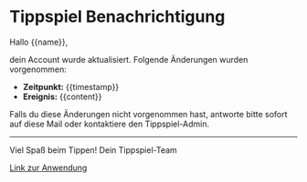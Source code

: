 # Tippspiel Benachrichtigung

Hallo {{name}},

dein Account wurde aktualisiert. Folgende Änderungen wurden vorgenommen:

- **Zeitpunkt:** {{timestamp}}
- **Ereignis:** {{content}}

Falls du diese Änderungen nicht vorgenommen hast, antworte bitte sofort auf diese Mail oder kontaktiere den Tippspiel-Admin.

---

Viel Spaß beim Tippen!
Dein Tippspiel-Team

[Link zur Anwendung]({{appUrl}})
